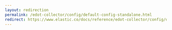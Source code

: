 ```yaml
---
layout: redirection
permalink: /edot-collector/config/default-config-standalone.html
redirect: https://www.elastic.co/docs/reference/edot-collector/config/default-config-standalone
---
```

